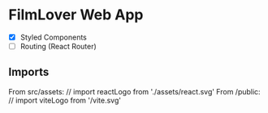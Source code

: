 # FilmLover Web App


- [x] Styled Components
- [ ] Routing (React Router)

## Imports
From src/assets:
// import reactLogo from './assets/react.svg'
From /public:
// import viteLogo from '/vite.svg'